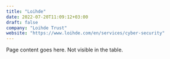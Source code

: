 ```yaml
---
title: "Loihde"
date: 2022-07-20T11:09:12+03:00
draft: false
company: "Loihde Trust"
website: "https://www.loihde.com/en/services/cyber-security"
---
```


Page content goes here. Not visible in the table.
